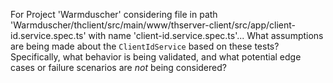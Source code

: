 For Project 'Warmduscher' considering file in path 'Warmduscher/thclient/src/main/www/thserver-client/src/app/client-id.service.spec.ts' with name 'client-id.service.spec.ts'...
What assumptions are being made about the `ClientIdService` based on these tests? Specifically, what behavior is being validated, and what potential edge cases or failure scenarios are *not* being considered?